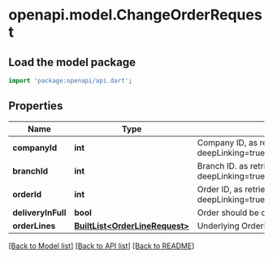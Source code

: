 # openapi.model.ChangeOrderRequest

## Load the model package
```dart
import 'package:openapi/api.dart';
```

## Properties
Name | Type | Description | Notes
------------ | ------------- | ------------- | -------------
**companyId** | **int** | Company ID, as retrievable from <a href=\"?deepLinking=true#/Company/GetAllCompanies\">/api/Company</a> | 
**branchId** | **int** | Branch ID. as retrievable from <a href=\"?deepLinking=true#/Branch/GetAllBranches\">/api/Branch</a> | 
**orderId** | **int** | Order ID, as retrievable from <a href=\"?deepLinking=true#/Order\">/api/Order</a> | 
**deliveryInFull** | **bool** | Order should be delivered in full. | [optional] 
**orderLines** | [**BuiltList&lt;OrderLineRequest&gt;**](OrderLineRequest.md) | Underlying OrderLines that should be modified | [optional] 

[[Back to Model list]](../README.md#documentation-for-models) [[Back to API list]](../README.md#documentation-for-api-endpoints) [[Back to README]](../README.md)


